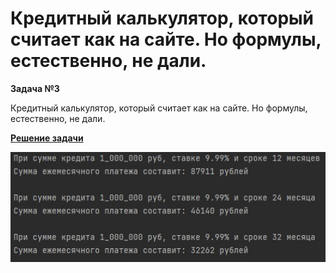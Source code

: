 # Кредитный калькулятор, который считает как на сайте. Но формулы, естественно, не дали.

**Задача №3**

Кредитный калькулятор, который считает как на сайте. Но формулы, естественно, не дали.

[**Решение задачи**]()

![Скрин результата](https://github.com/Kozyavin/HW_3_TESTABILITY/blob/37d079addf77d76168f504f78b36347054db756e/%D0%A1%D0%BA%D1%80%D0%B8%D0%BD%D1%88%D0%BE%D1%82%2009-04-2023%2000_05_08.jpg)
